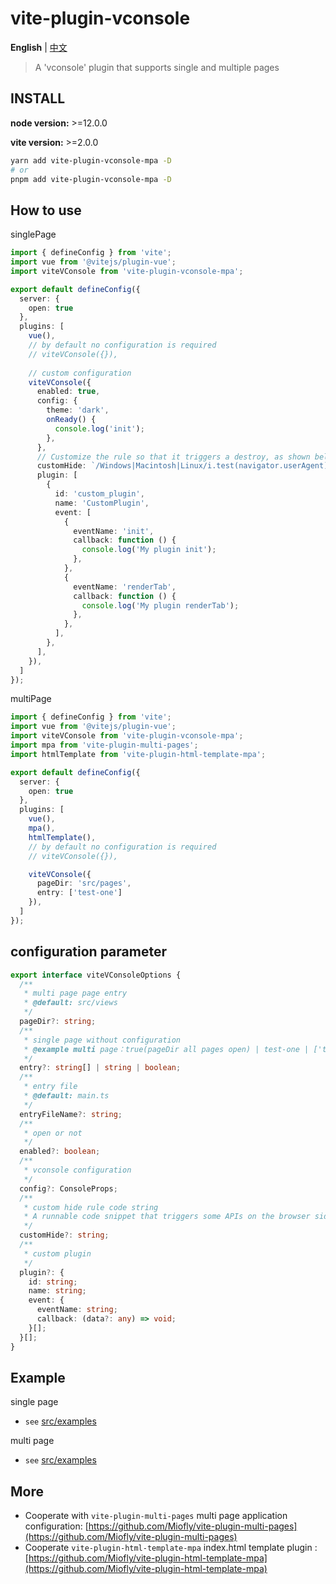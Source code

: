 # vite-plugin-vconsole

**English** | [中文](./README.zh_CN.md)

> A 'vconsole' plugin that supports single and multiple pages

## INSTALL

**node version:** >=12.0.0

**vite version:** >=2.0.0

```bash
yarn add vite-plugin-vconsole-mpa -D
# or
pnpm add vite-plugin-vconsole-mpa -D
```

## How to use

singlePage

```typescript
import { defineConfig } from 'vite';
import vue from '@vitejs/plugin-vue';
import viteVConsole from 'vite-plugin-vconsole-mpa';

export default defineConfig({
  server: {
    open: true
  },
  plugins: [
    vue(),
    // by default no configuration is required
    // viteVConsole({}),
    
    // custom configuration
    viteVConsole({
      enabled: true,
      config: {
        theme: 'dark',
        onReady() {
          console.log('init');
        },
      },
      // Customize the rule so that it triggers a destroy, as shown below, and do not show vConsole for PC mode
      customHide: `/Windows|Macintosh|Linux/i.test(navigator.userAgent)`,
      plugin: [
        {
          id: 'custom_plugin',
          name: 'CustomPlugin',
          event: [
            {
              eventName: 'init',
              callback: function () {
                console.log('My plugin init');
              },
            },
            {
              eventName: 'renderTab',
              callback: function () {
                console.log('My plugin renderTab');
              },
            },
          ],
        },
      ],
    }),
  ]
});
```

multiPage

```typescript
import { defineConfig } from 'vite';
import vue from '@vitejs/plugin-vue';
import viteVConsole from 'vite-plugin-vconsole-mpa';
import mpa from 'vite-plugin-multi-pages';
import htmlTemplate from 'vite-plugin-html-template-mpa';

export default defineConfig({
  server: {
    open: true
  },
  plugins: [
    vue(),
    mpa(),
    htmlTemplate(),
    // by default no configuration is required
    // viteVConsole({}),

    viteVConsole({
      pageDir: 'src/pages',
      entry: ['test-one']
    }),
  ]
});
```

## configuration parameter

```typescript
export interface viteVConsoleOptions {
  /**
   * multi page page entry
   * @default: src/views
   */
  pageDir?: string;
  /**
   * single page without configuration
   * @example multi page：true(pageDir all pages open) | test-one | ['test-one', 'test-twos']
   */
  entry?: string[] | string | boolean;
  /**
   * entry file
   * @default: main.ts
   */
  entryFileName?: string;
  /**
   * open or not
   */
  enabled?: boolean;
  /**
   * vconsole configuration
   */
  config?: ConsoleProps;
  /**
   * custom hide rule code string
   * A runnable code snippet that triggers some APIs on the browser side
   */
  customHide?: string;
  /**
   * custom plugin
   */
  plugin?: {
    id: string;
    name: string;
    event: {
      eventName: string;
      callback: (data?: any) => void;
    }[];
  }[];
}
```

## Example

single page

- `see` [src/examples](https://github.com/Miofly/vite-plugin-vconsole-mpa/tree/master/examples/vite-plugin-demo-spa)

multi page

- `see` [src/examples](https://github.com/Miofly/vite-plugin-vconsole-mpa/tree/master/examples/vite-plugin-demo-mpa)

## More

- Cooperate with `vite-plugin-multi-pages` multi page application
  configuration: [https://github.com/Miofly/vite-plugin-multi-pages](https://github.com/Miofly/vite-plugin-multi-pages)
- Cooperate `vite-plugin-html-template-mpa` index.html template
  plugin : [https://github.com/Miofly/vite-plugin-html-template-mpa](https://github.com/Miofly/vite-plugin-html-template-mpa)
